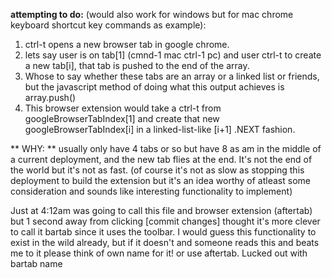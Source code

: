   **attempting to do:** (would also work for windows but for mac chrome keyboard shortcut key commands as example):
  1) ctrl-t opens a new browser tab in google chrome.
  2) lets say user is on tab[1] (cmnd-1 mac ctrl-1 pc) and user ctrl-t to create a new tab[i], that tab is pushed to the end of the array.
  3) Whose to say whether these tabs are an array or a linked list or friends, but the javascript method of doing what this output achieves is array.push()
  4) This browser extension would take a ctrl-t from googleBrowserTabIndex[1] and create that new googleBrowserTabIndex[i] in a linked-list-like [i+1] .NEXT fashion.

  ** WHY: **
  usually only have 4 tabs or so but have 8 as am in the middle of a current deployment, and the new tab flies at the end. It's not the end of the world but it's not as fast. 
  (of course it's not as slow as stopping this deployment to build the extension but it's an idea worthy of atleast some consideration and sounds like interesting functionality to implement)

  Just at 4:12am was going to call this file and browser extension (aftertab) but 1 second away from clicking [commit changes] thought it's more clever to call it bartab since it uses the toolbar.
  I would guess this functionality to exist in the wild already, but if it doesn't and someone reads this and beats me to it please think of own name for it! or use aftertab. Lucked out with bartab name
